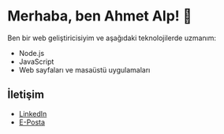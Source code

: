 # Merhaba, ben Ahmet Alp! 👋

Ben bir web geliştiricisiyim ve aşağıdaki teknolojilerde uzmanım:
- Node.js
- JavaScript
- Web sayfaları ve masaüstü uygulamaları

## İletişim
- [LinkedIn](https://www.linkedin.com/in/ahmetalpcinar)
- [E-Posta](cinaralp32@gmail.com)
